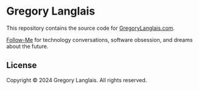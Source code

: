 # Gregory Langlais

This repository contains the source code for [GregoryLanglais.com](https://gregorylanglais.com).

[Follow-Me](http://gregl83.com) for technology conversations, software obsession, and dreams about the future.

## License

Copyright © 2024 Gregory Langlais. All rights reserved.